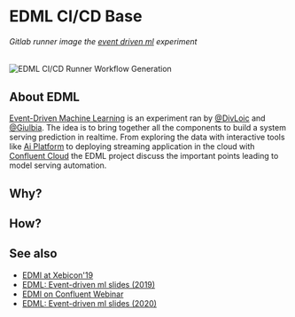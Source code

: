 # EDML CI/CD Base
###### Gitlab runner image the [event driven ml](https://blog.loicmdivad.com/talks/event-driven-machine-learning-xebicon19/) experiment
![EDML CI/CD Runner Workflow Generation](https://github.com/DivLoic/edml-cicd-base/workflows/EDML%20CI/CD%20Runner%20Workflow%20Generation/badge.svg)


## About EDML
[Event-Driven Machine Learning](https://github.com/DivLoic/event-driven-ml) is an experiment ran by 
[@DivLoic](https://github.com/DivLoic) and [@Giulbia](https://github.com/giulbia).
The idea is to bring together all the components to build a system serving prediction in realtime.
From exploring the data with interactive tools like [Ai Platform](https://cloud.google.com/ai-platform/) 
to deploying streaming application in the cloud with [Confluent Cloud](https://www.confluent.io/confluent-cloud/)
the EDML project discuss the important points leading to model serving automation.

## Why?

## How?

## See also
- [EDMl at Xebicon'19](https://youtu.be/g646cjDvg84)
- [EDML: Event-driven ml slides (2019)](https://speakerdeck.com/loicdivad/event-driven-machine-learning)
- [EDMl on Confluent Webinar](https://www.confluent.io/online-talks/event-driven-machine-learning-avec-publicis-sapient/)
- [EDML: Event-driven ml slides (2020)](https://speakerdeck.com/giulbia/event-driven-machine-learning-6822798c-54ea-4db3-b348-b536b3ec5d9e)
